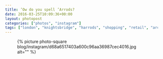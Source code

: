 ```yaml
---
title: ’Ow do you spell ’Arrods?
date: 2016-03-25T10:09:36+00:00
layout: photopost
categories: ["photos", "instagram"]
tags: ["london", "knightsbridge", "harrods", "shopping", "retail", "architecture"]
---
```


<figure class="photo photo--square">
  {% picture photo-square blog/instagram/d68a6517403a600c96aa36987cec4016.jpg alt="" %}
</figure>


